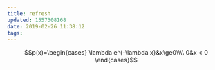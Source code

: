 ```yaml
---
title: refresh
updated: 1557308168
date: 2019-02-26 11:38:12
tags:
---
```


$$p(x)=\begin{cases}
\lambda e^{-\lambda x}&x\ge0\\\\
0&x < 0
\end{cases}$$

